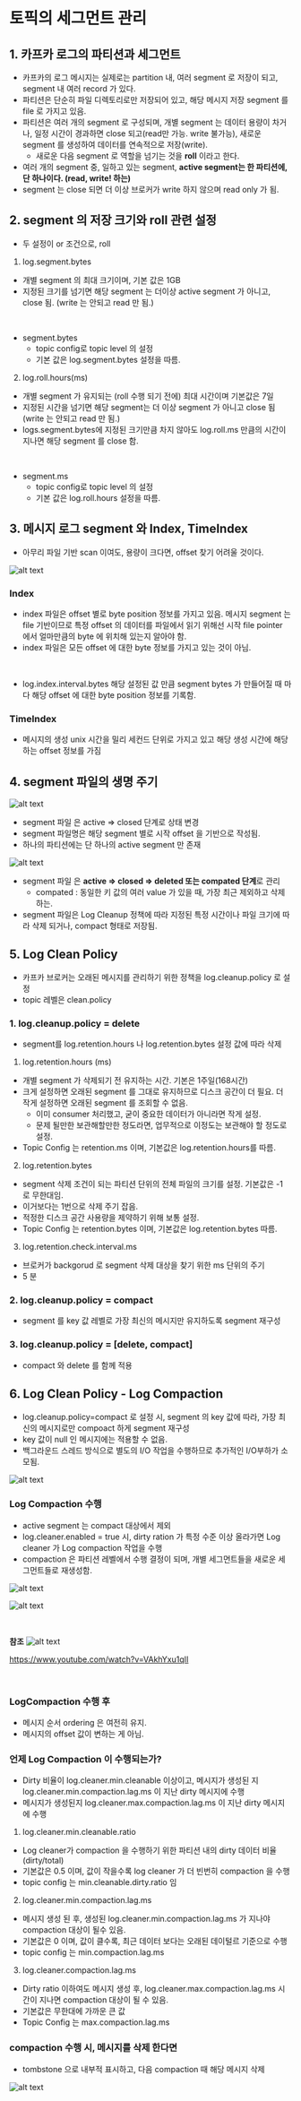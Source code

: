 # 토픽의 세그먼트 관리

## 1. 카프카 로그의 파티션과 세그먼트

- 카프카의 로그 메시지는 실제로는 partition 내, 여러 segment 로 저장이 되고, segment 내 여러 record 가 있다.
- 파티션은 단순히 파일 디렉토리로만 저장되어 있고, 해당 메시지 저장 segment 를 file 로 가지고 있음.
- 파티션은 여러 개의 segment 로 구성되며, 개별 segment 는 데이터 용량이 차거나, 일정 시간이 경과하면 close 되고(read만 가능. write 불가능), 새로운 segment 를 생성하여 데이터를 연속적으로 저장(write). 
    - 새로운 다음 segment 로 역할을 넘기는 것을 **roll** 이라고 한다.
- 여러 개의 segment 중, 일하고 있는 segment, **active segment는 한 파티션에, 단 하나이다. (read, write! 하는)**
- segment 는 close 되면 더 이상 브로커가 write 하지 않으며 read only 가 됨.

## 2. segment 의 저장 크기와 roll 관련 설정
- 두 설정이 or 조건으로, roll

1. log.segment.bytes
- 개별 segment 의 최대 크기이며, 기본 값은 1GB 
- 지정된 크기를 넘기면 해당 segment 는 더이상 active segment 가 아니고, close 됨. (write 는 안되고 read 만 됨.)

<br>

- segment.bytes
    - topic config로 topic level 의 설정
    - 기본 값은 log.segment.bytes 설정을 따름.

2. log.roll.hours(ms)
- 개별 segment 가 유지되는 (roll 수행 되기 전에) 최대 시간이며 기본값은 7일
- 지정된 시간을 넘기면 해당 segment는 더 이상 segment 가 아니고 close 됨 (write 는 안되고 read 만 됨.)
- logs.segment.bytes에 지정된 크기만큼 차지 않아도 log.roll.ms 만큼의 시간이 지나면 해당 segment 를 close 함.

<br>

- segment.ms
    - topic config로 topic level 의 설정
    - 기본 값은 log.roll.hours 설정을 따름.

## 3. 메시지 로그 segment 와 Index, TimeIndex
- 아무리 파일 기반 scan 이여도, 용량이 크다면, offset 찾기 어려울 것이다. 

![alt text](<images/12-1 index timeindex.png>)

### Index
- index 파일은 offset 별로 byte position 정보를 가지고 있음. 메시지 segment 는 file 기반이므로 특정 offset 의 데이터를 파일에서 읽기 위해선 시작 file pointer 에서 얼마만큼의 byte 에 위치해 있는지 알아야 함.
- index 파일은 모든 offset 에 대한 byte 정보를 가지고 있는 것이 아님.
<br>

- log.index.interval.bytes
해당 설정된 값 만큼 segment bytes 가 만들어질 때 마다 해당 offset 에 대한 byte position 정보를 기록함.

### TimeIndex
- 메시지의 생성 unix 시간을 밀리 세컨드 단위로 가지고 있고 해당 생성 시간에 해당하는 offset 정보를 가짐

## 4. segment 파일의 생명 주기

![alt text](<images/12-2 rolling.png>)
- segment 파일 은 active => closed 단계로 상태 변경
- segment 파일명은 해당 segment 별로 시작 offset 을 기반으로 작성됨.
- 하나의 파티션에는 단 하나의 active segment 만 존재

![alt text](<images/12-3 segment 생명주기.png>)

- segment 파일 은 **active => closed => deleted 또는 compated 단계**로 관리
    - compated : 동일한 키 값의 여러 value 가 있을 때, 가장 최근 제외하고 삭제하는.
- segment 파일은 Log Cleanup 정책에 따라 지정된 특정 시간이나 파일 크기에 따라 삭제 되거나, compact 형태로 저장됨.

## 5. Log Clean Policy
- 카프카 브로커는 오래된 메시지를 관리하기 위한 정책을 log.cleanup.policy 로 설정 
- topic 레벨은 clean.policy

### 1. log.cleanup.policy = delete
- segment를 log.retention.hours 나 log.retention.bytes 설정 값에 따라 삭제

1. log.retention.hours (ms)
- 개별 segment 가 삭제되기 전 유지하는 시간. 기본은 1주일(168시간)
- 크게 설정하면 오래된 segment 를 그대로 유지하므로 디스크 공간이 더 필요. 더 작게 설정하면 오래된 segment 를 조회할 수 없음.
    - 이미 consumer 처리했고, 굳이 중요한 데이터가 아니라면 작게 설정.
    - 문제 될만한 보관해할만한 정도라면, 업무적으로 이정도는 보관해야 할 정도로 설정.
- Topic Config 는 retention.ms 이며, 기본값은 log.retention.hours를 따름.


2. log.retention.bytes
- segment 삭제 조건이 되는 파티션 단위의 전체 파일의 크기를 설정. 기본값은 -1 로 무한대임.
- 이거보다는 1번으로 삭제 주기 잡음.
- 적정한 디스크 공간 사용량을 제약하기 위해 보통 설정.
- Topic Config 는 retention.bytes 이며, 기본값은 log.retention.bytes 따름.


3. log.retention.check.interval.ms
- 브로커가 backgorud 로 segment 삭제 대상을 찾기 위한 ms 단위의 주기
- 5 분

### 2. log.cleanup.policy = compact
- segment 를 key 값 레벨로 가장 최신의 메시지만 유지하도록 segment 재구성

### 3. log.cleanup.policy = [delete, compact]
- compact 와 delete 를 함께 적용

## 6. Log Clean Policy - Log Compaction

- log.cleanup.policy=compact 로 설정 시, segment 의 key 값에 따라, 가장 최신의 메시지로만 compoact 하게 segment 재구성
- key 값이 null 인 메시지에는 적용할 수 없음.
- 백그라운드 스레드 방식으로 별도의 I/O 작업을 수행하므로 추가적인 I/O부하가 소모됨.

![alt text](<images/12-4 log compaction.png>)

### Log Compaction 수행 

- active segment 는 compact 대상에서 제외
- log.cleaner.enabled = true 시, dirty ration 가 특정 수준 이상 올라가면 Log cleaner 가 Log compaction 작업을 수행
- compaction 은 파티션 레벨에서 수행 결정이 되며, 개별 세그먼트들을 새로운 세그먼트들로 재생성함.

![alt text](<images/12-5 log compaction 1.png>)

![alt text](<images/12-5 log compaction 2.png>)

<br>

**참조**
![alt text](<images/12-6 log compaction3.png>)

https://www.youtube.com/watch?v=VAkhYxu1qII

<br>

### LogCompaction 수행 후
- 메시지 순서 ordering 은 여전히 유지. 
- 메시지의 offset 값이 변하는 게 아님.

### 언제 Log Compaction 이 수행되는가?
- Dirty 비율이 log.cleaner.min.cleanable 이상이고, 메시지가 생성된 지 log.cleaner.min.compaction.lag.ms 이 지난 dirty 메시지에 수행
- 메시지가 생성된지 log.cleaner.max.compaction.lag.ms 이 지난 dirty 메시지에 수행

1. log.cleaner.min.cleanable.ratio
- Log cleaner가 compaction 을 수행하기 위한 파티션 내의 dirty 데이터 비율 (dirty/total)
- 기본값은 0.5 이며, 값이 작을수록 log cleaner 가 더 빈번히 compaction 을 수행
- topic config 는 min.cleanable.dirty.ratio 임

2. log.cleaner.min.compaction.lag.ms
- 메시지 생성 된 후, 생성된 log.cleaner.min.compaction.lag.ms 가 지나야 compaction 대상이 될수 있음.
- 기본값은 0 이며, 값이 클수록, 최근 데이터 보다는 오래된 데이털르 기준으로 수행
- topic config 는 min.compaction.lag.ms

3. log.cleaner.compaction.lag.ms
- Dirty ratio 이하여도 메시지 생성 후, log.cleaner.max.compaction.lag.ms 시간이 지나면 compaction 대상이 될 수 있음.
- 기본값은 무한대에 가까운 큰 값
- Topic Config 는 max.compaction.lag.ms

### compaction 수행 시, 메시지를 삭제 한다면
- tombstone 으로 내부적 표시하고, 다음 compaction 때 해당 메시지 삭제

![alt text](<images/12-7 log compaction 4.png>)



